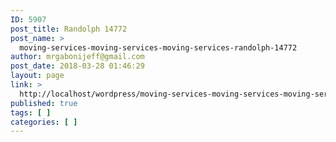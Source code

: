 ```yaml
---
ID: 5907
post_title: Randolph 14772
post_name: >
  moving-services-moving-services-moving-services-randolph-14772
author: mrgabonijeff@gmail.com
post_date: 2018-03-28 01:46:29
layout: page
link: >
  http://localhost/wordpress/moving-services-moving-services-moving-services-randolph-14772/
published: true
tags: [ ]
categories: [ ]
---
```


